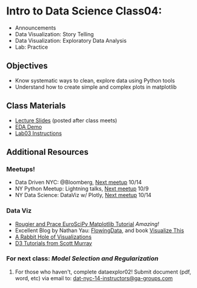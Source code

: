 Intro to Data Science Class04:
=======

- Announcements
- Data Visualization: Story Telling
- Data Visualization: Exploratory Data Analysis
- Lab: Practice

## Objectives

* Know systematic ways to clean, explore data using Python tools
* Understand how to create simple and complex plots in matplotlib

## Class Materials

* [Lecture Slides](https://github.com/gads14-nyc/fall_2014_lessons/blob/master/04_dataviz_EDA/class04.pdf) (posted after class meets)
* [EDA Demo](http://nbviewer.ipython.org/github/gads14-nyc/fall_2014_lessons/blob/master/04_dataviz_EDA/imdb_demo.ipynb)
* [Lab03 Instructions](https://github.com/gads14-nyc/fall_2014_assignments/lab04/README.md)

## Additional Resources

### Meetups!

* Data Driven NYC: @Bloomberg, [Next meetup](http://www.meetup.com/NYC-Data-Business-Meetup/events/207886872/) 10/14
* NY Python Meetup: Lightning talks, [Next meetup](http://www.meetup.com/NYC-Data-Business-Meetup/events/207886872/) 10/9
* NY Data Science: DataViz w/ Plotly, [Next meetup](http://www.meetup.com/NYC-Data-Business-Meetup/events/207886872/) 10/14

### Data Viz

* [Rougier and Prace EuroSciPy Matplotlib Tutorial](http://www.loria.fr/~rougier/teaching/matplotlib/) *Amazing!*
* Excellent Blog by Nathan Yau: [FlowingData](http://flowingdata.com/), and book [Visualize This](http://book.flowingdata.com/)
* [A Rabbit Hole of Visualizations](http://dadaviz.com/i/893)
* [D3 Tutorials from Scott Murray](http://alignedleft.com/tutorials/d3) 

### For next class: *Model Selection and Regularization*

1. For those who haven't, complete dataexplor02! Submit document (pdf, word, etc) via email to: dat-nyc-14-instructors@ga-groups.com


